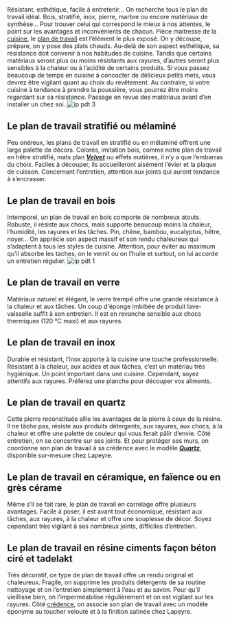 ##
Résistant, esthétique, facile à entretenir… On recherche tous le plan de travail idéal. Bois, stratifié, inox, pierre, marbre ou encore matériaux de synthèse… Pour trouver celui qui correspond le mieux à nos attentes, le point sur les avantages et inconvénients de chacun.
Pièce maitresse de la [cuisine](https://www.lapeyre.fr/cuisine-CCU0001), le [plan de travail](https://www.lapeyre.fr/cuisine-CCU0001/credences-plans-travail-CCN0013/plans-travail-CCN0091) est l’élément le plus exposé. On y découpe, prépare, on y pose des plats chauds. Au-delà de son aspect esthétique, sa résistance doit convenir à nos habitudes de cuisine. Tandis que certains matériaux seront plus ou moins résistants aux rayures, d’autres seront plus sensibles à la chaleur ou à l’acidité de certains produits. Si vous passez beaucoup de temps en cuisine à concocter de délicieux petits mets, vous devrez être vigilant quant au choix du revêtement. Au contraire, si votre cuisine à tendance à prendre la poussière, vous pourrez être moins regardant sur sa résistance. Passage en revue des matériaux avant d’en installer un chez soi.
![ip pdt 3](http://www.lapeyre.fr/img/contrib/30ed7cf6638068cf/plan-travail-5.jpg)
##
##  Le plan de travail stratifié ou mélaminé
Peu onéreux, les plans de travail en stratifié ou en mélaminé offrent une large palette de décors. Colorés, imitation bois, comme notre plan de travail en hêtre stratifié, mats plan **_[Velvet](https://www.lapeyre.fr/credences-stratifies-velvet-FPC481738?xtmc=velvet&xtnp=1&xtcr=2)_** ou effets matières, il n’y a que l’embarras du choix. Faciles à découper, ils accueilleront aisément l’évier et la plaque de cuisson. Concernant l’entretien, attention aux joints qui auront tendance à s’encrasser.
##  Le plan de travail en bois
Intemporel, un plan de travail en bois comporte de nombreux atouts. Robuste, il résiste aux chocs, mais supporte beaucoup moins la chaleur, l’humidité, les rayures et les tâches. Pin, chêne, bambou, eucalyptus, hêtre, noyer… On apprécie son aspect massif et son rendu chaleureux qui s’adaptent à tous les styles de cuisine. Attention, pour éviter au maximum qu’il absorbe les taches, on le vernit ou on l’huile et surtout, on lui accorde un entretien régulier.
![ip pdt 1](http://www.lapeyre.fr/img/contrib/30ed7cf6638068c4/plan-travail-4.jpg)
##
##  Le plan de travail en verre
Matériaux naturel et élégant, le verre trempé offre une grande résistance à la chaleur et aux tâches. Un coup d'éponge imbibée de produit lave-vaisselle suffit à son entretien. Il est en revanche sensible aux chocs thermiques (120 °C maxi) et aux rayures.
##  Le plan de travail en inox
Durable et résistant, l’inox apporte à la cuisine une touche professionnelle. Résistant à la chaleur, aux acides et aux tâches, c’est un matériau très hygiénique. Un point important dans une cuisine. Cependant, soyez attentifs aux rayures. Préférez une planche pour découper vos aliments.
##  Le plan de travail en quartz
Cette pierre reconstituée allie les avantages de la pierre à ceux de la résine. Il ne tâche pas, résiste aux produits détergents, aux rayures, aux chocs, à la chaleur et offre une palette de couleur qui vous ferait pâlir d’envie. Côté entretien, on se concentre sur ses joints. Et pour protéger ses murs, on coordonne son plan de travail à sa crédence avec le modèle [**_Quartz_**](https://www.lapeyre.fr/credence-quartz-sur-mesure-FPC3016240), disponible sur-mesure chez Lapeyre.
##  Le plan de travail en céramique, en faïence ou en grès cérame
Même s’il se fait rare, le plan de travail en carrelage offre plusieurs avantages. Facile à poser, il est avant tout économique, résistant aux tâches, aux rayures, à la chaleur et offre une souplesse de décor. Soyez cependant très vigilant à ses nombreux joints, difficiles d’entretien.
##  Le plan de travail en résine ciments façon béton ciré et tadelakt
Très décoratif, ce type de plan de travail offre un rendu original et chaleureux. Fragile, on supprime les produits détergents de sa routine nettoyage et on l’entretien simplement à l’eau et au savon. Pour qu’il vieillisse bien, on l’imperméabilise régulièrement et on est vigilant sur les rayures. Côté [crédence](https://www.lapeyre.fr/cuisine-CCU0001/credences-plans-travail-CCN0013), on associe son plan de travail avec un modèle éponyme au toucher velouté et à la finition satinée chez Lapeyre.